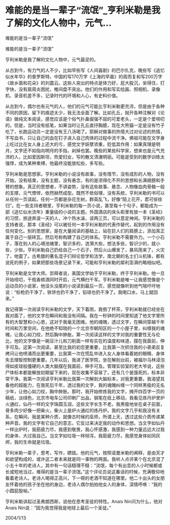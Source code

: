 # 难能的是当一辈子“流氓”_亨利米勒是我了解的文化人物中，元气...

难能的是当一辈子“流氓”

难能的是当一辈子“流氓”

亨利米勒是我了解的文化人物中，元气最足的。

从古到今，有力气的人不少，比如早些写《人间喜剧》的巴尔扎克，晚些写《追忆似水年华》的普罗斯特，中国的写170万字《上海的早晨》的周而复和写200万字《故乡面和花朵》的刘震云。这些人突出的特点是体力好，屁大股沉，坐得住，打字快，没有肩周炎困扰，椎间盘不突出。他们的作用和写实绘画、照相机、录像机、录音机差不多，记录时代的环境和人心，有史料价值。

从古到今，偶尔也有元气的人，他们的元气可能比亨利米勒更充沛，但是由于各种不同的原因，留下的痕迹太少，我无法全面了解。比如孔丘，抛开各种注解对《论语》做纯文本阅读，感觉应该是个俗气扑鼻倔强不屈的可爱老头，一定是个爱唠叨的。但是，当时没有纸笔，如果当时让孔丘直抒胸臆，现在大熊猫一定是没有竹子吃了，长跑运动员一定是没有王八汤喝了。耶稣对做事的热情大过对论述的热情，不写血书，只让自己的血在钉子进入自己肉体的过程中流干净。佛祖可能在文字身上吃过比在女人身上还大的亏，感觉文字妖孽浓重，贬低其作用：如果真理是明月，文字还不如指向明月的手指，剁掉也罢。晚些的某些科学家，想来也是元气充沛的人，比如爱因斯坦，热爱妇女，写的散文清澈明丽。可能是受到的数学训练太强悍，成为某种束缚，他最终没能放松些，多写些。

亨利米勒是思想家。亨利米勒的小说没有故事，没有情节，没有成形的人物，没有开始，没有结束，没有主题，没有悬念，有的是浓得化不开的思想和长满翅膀和手臂的想象。真正的思想者，不讲姿势，没有这些故事、悬念、人物像血肉骨骼一般的支撑，元气慓悍，依然赫然成型。既然不依俗理，没有系统，亨利米勒的书可以从任何一页读起，任何一页都是杂花生树，群英乱飞，好像“陌上花开，君可徐徐归”。在一些支持者眼里，亨利米勒的每一页小说，甚至每十个句子，都能成为一部《追忆似水流年》重量级的小说的主题。外国酒店的床头柜里有放一本《圣经》的习惯，旅途奔波一天的人，冲个热水澡，读两三页，可以意定神闲。亨利米勒的支持者说，那本《圣经》可以被任何一本亨利米勒的代表作替代，起到的作用没有任何变化。别的思想家，是在大量阅读的基础上，站在巨人们的肩膀上，添加真正属于自己一层砖瓦，然后号称构建了自己的体系。亨利米勒不需要外力。一个小石子，落在别人的心境池塘里，智识多的，涟漪大些，想法多些，智识少的，就小些，少些。亨利米勒自己扔给自己一个石子，然后火山爆发了，暴风雨来了，火灾了，地震了。古希腊的著名混子们辩论哲学和法学，南北朝的名士们斗机锋，都有说死的例子，如果把那些场景记录下来，可能和亨利米勒的犀利澎湃约略相似吧。

亨利米勒是文学大师。崇拜者说，美国文学始于亨利米勒，终于亨利米勒。他一旦开始唠叨，千瓶香槟酒同时开启，元气横扫千军。亨利米勒是唯一让我感觉像是个运动员的小说家，他没头没尾的小说读到最后一页，感觉就像听到他气喘吁吁地说：“标枪扔干净了，铁饼也扔干净了，铅球也扔干净了。我喝口水，马上就回来。”

我记得第一次阅读亨利米勒的文字，天下着雨，我倒了杯茶，亨利米勒就已经坐在我对面了，他的文字在瞬间和我没有间隔。我在一秒钟的时间里知道了他文字里所有的大智慧和小心思，这对于我毫无困难。他的魂魄，透过文字，在瞬间穿越千年时间和万里空间，在他绝不知晓的一个北京市朝阳区的一个小屋子里，纠缠我的魂魄，让我心如刀绞，然后胸中肿胀。第一次阅读这样的文字对我的重要性无与伦比，他的文字像是一碗豆汁儿和刀削面一样有实在的温度和味道，摆在我面前，伸手可及。这第一次阅读，甚至比我的初恋更重要，比我第一次抓住我的小弟弟反复拷问让他喷涌而出更重要，比我第一次在慌乱中进入女人身体看着她的眼睛、身体失去理智控制更重要。几年以后，我进了医学院，坐在解剖台前，被福尔马林浸泡得如皮球般僵硬的人类大脑摆在我面前，伸手可及。管理实验室的老大爷说，这些尸体标本都是解放初期留下来的，现在收集不容易了，还有几个是饿死的，标本非常干净。我第一次阅读亨利米勒比我第一次解剖大脑标本，对我更重要。我渴望具备他的超能力，在我死后千年，透过我的文字，我的魂魄纠缠一个同样黑瘦的无名少年，让他心如刀绞，胸中肿胀。那时，我开始修炼我的文字，摊开四百字一页的稿纸，淡绿色，北京市电车公司印刷厂出品，钢笔在纸上移动，我看见炼丹炉里炉火通红，仙丹一样的文字珠圆玉润，这些文字长生不老。我黑瘦地坐在桌子前面，骨多肉少好像一把柴火，柴火上是炉火通红的炼丹炉。我的文字几乎和我没有关系，在瞬间，我是某种介质，就像古时候的巫师，所谓上天，透过这些介质传递某种声音。我的文字有它自己的意志，它反过来决定我的动作和思想。当文字如仙丹一样出炉时，我筋疲力尽，我感到敬畏，我心怀感激，我感到一种力量远远大过我的身体、大过我自己。当文字如垃圾一样倾泻，我筋疲力尽，我感觉身体如同灰烬，我的生命就是垃圾。

亨利米勒一辈子，思考，写作，嫖妓。他的元气，按照诺曼米勒的阐释，是由天才和欲望构成的，或许这二者本来就是同一事物的两面。我听人点评某个在北京混了小五十年的老诗人，其中有一句话糙理不糙：“流氓，每个有出息的人小时候都或长或短地当过，难得的是当一辈子流氓。”这个评论员说这番话的时候，充满敬仰地看着老诗人。老诗人喝得正高兴，下一顿的老酒不知道在哪里。他二十出头的女朋友怀着他的孩子坐在他的身边，老诗人偶尔拍拍他女人的身体，深情呼唤：“我的小圆屁股呦。”

亨利米勒讲起过圣弗朗西斯，说他在思考圣徒的特性。Anais Nin问为什么，他对Anais Nin说：“因为我觉得我是地球上最后一个圣徒。”

2004/1/13